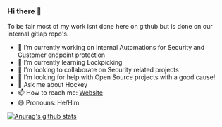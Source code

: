 ### Hi there 👋

To be fair most of my work isnt done here on github but is done on our internal gitlap repo's.

- 🔭 I’m currently working on Internal Automations for Security and Customer endpoint protection
- 🌱 I’m currently learning Lockpicking
- 👯 I’m looking to collaborate on Security related projects
- 🤔 I’m looking for help with Open Source projects with a good cause!
- 💬 Ask me about Hockey
- 📫 How to reach me: [Website](https://caseybecking.com)
- 😄 Pronouns: He/Him

[![Anurag's github stats](https://github-readme-stats.vercel.app/api?username=caseybecking)](https://github.com/anuraghazra/github-readme-stats)

